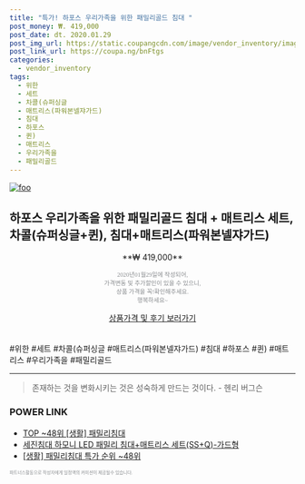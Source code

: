```yaml
--- 
title: "특가! 하포스 우리가족을 위한 패밀리골드 침대 " 
post_money: ₩. 419,000 
post_date: dt. 2020.01.29 
post_img_url: https://static.coupangcdn.com/image/vendor_inventory/images/2016/07/08/11/3/69dc4d7b-d64a-41a9-9ae5-91ef58003839.jpg 
post_link_url: https://coupa.ng/bnFtgs 
categories: 
  - vendor_inventory 
tags: 
  - 위한 
  - 세트 
  - 차콜(슈퍼싱글 
  - 매트리스(파워본넬쟈가드) 
  - 침대 
  - 하포스 
  - 퀸) 
  - 매트리스 
  - 우리가족을 
  - 패밀리골드 
--- 
```

[![foo](https://static.coupangcdn.com/image/vendor_inventory/images/2016/07/08/11/3/69dc4d7b-d64a-41a9-9ae5-91ef58003839.jpg)](https://coupa.ng/bnFtgs) 

## 하포스 우리가족을 위한 패밀리골드 침대 + 매트리스 세트, 차콜(슈퍼싱글+퀸), 침대+매트리스(파워본넬쟈가드) 
<p style="text-align: center;">**₩ 419,000**</p> 
<p style="text-align: center;"><span style="color: #898c8f; font-family: Georgia,Times,serif; font-size: 0.75em;">2020년01월29일에 작성되어, <br>가격변동 및 추가할인이 있을 수 있으니,<br> 상품 가격을 꼭!확인해주세요.<br>행복하세요~</span> 
</p>	 
<div markdown="0" style="text-align: center;"><a href="https://coupa.ng/bnFtgs" class="btn btn--success">상품가격 및 후기 보러가기</a></div> 
<br><br> 
  #위한 #세트 #차콜(슈퍼싱글 #매트리스(파워본넬쟈가드) #침대 #하포스 #퀸) #매트리스 #우리가족을 #패밀리골드 
<hr> 

> 존재하는 것을 변화시키는 것은 성숙하게 만드는 것이다. - 헨리 버그슨 


### POWER LINK

* <a href="https://blog.naver.com/an0733/221788294033" target="_blank"> TOP ~48위 [생활] 패밀리침대</a>
* <a href="https://blog.naver.com/fasyy4321/221780886629" target="_blank">세진침대 하모니 LED 패밀리 침대+매트리스 세트(SS+Q)-가드형</a>
* <a href="https://blog.naver.com/sakai111/221788294039" target="_blank"> [생활] 패밀리침대 특가 순위 ~48위</a>

<span style="color: #898c8f; font-family: Georgia,Times,serif; font-size: 0.55em;">파트너스활동으로 작성자에게 일정액의 커미션이 제공될수 있습니다.</span> 
